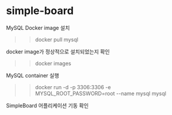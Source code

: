 # simple-board

MySQL Docker image 설치
>>docker pull mysql

docker image가 정상적으로 설치되었는지 확인
>>docker images

MySQL container 실행
>>docker run -d -p 3306:3306 -e MYSQL_ROOT_PASSWORD=root --name mysql mysql

SimpleBoard 어플리케이션 기동 확인
>> 

